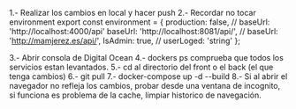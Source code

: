 1.- Realizar los cambios en local y hacer push
2.- Recordar no tocar environment
          export const environment = {
          production: false,
          // baseUrl: 'http://localhost:4000/api'
          baseUrl: 'http://localhost:8081/api/',
          // baseUrl: 'http://mamjerez.es/api/',
          IsAdmin: true,
          // userLoged: 'string'
        };

3.- Abrir consola de Digital Ocean
4.- dockers ps  comprueba que todos los servicios estan levantados.
5.- cd al directorio del front o el back (el que tenga cambios)
6.- git pull
7.- docker-compose up -d --build
8.- Si al abrir el navegador no refleja los cambios, probar desde una ventana de incognito, si funciona es problema de la cache, limpiar historico de navegación.
